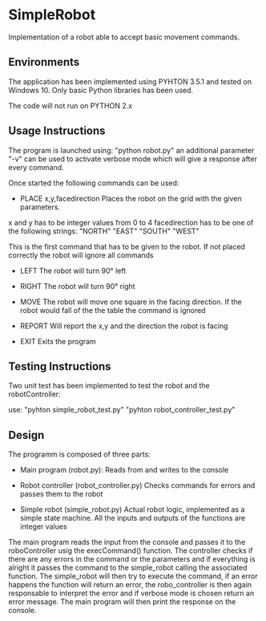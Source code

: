 # SimpleRobot

Implementation of a robot able to accept basic movement commands.

## Environments

The application has been implemented using PYHTON 3.5.1 and tested on Windows 10. Only basic Python libraries has been used.

The code will not run on PYTHON 2.x



## Usage Instructions

The program is launched using: "python robot.py" an additional parameter "-v" can be used to activate verbose mode
which will give a response after every command.

Once started the following commands can be used:

- PLACE x,y,facedirection
Places the robot on the grid with the given parameters.

x and y has to be integer values from 0 to 4
facedirection has to be one of the following strings: "NORTH" "EAST" "SOUTH" "WEST"

This is the first command that has to be given to the robot. If not placed correctly the robot will ignore
all commands


- LEFT
The robot will turn 90° left

- RIGHT
The robot will turn 90° right

- MOVE
The robot will move one square in the facing direction. If the robot would fall of the  the table the command is ignored

- REPORT
Will report the x,y and the direction the robot is facing

- EXIT
Exits the program


## Testing Instructions

Two unit test has been implemented to test the robot and the robotController:

use:
"pyhton simple_robot_test.py"
"pyhton robot_controller_test.py"



## Design

The programm is composed of three parts:

- Main program (robot.py):
Reads from and writes to the console

- Robot controller (robot_controller.py)
Checks commands for errors and passes them to the robot

- Simple robot (simple_robot.py)
Actual robot logic, implemented as a simple state machine. All the inputs and outputs of the functions are integer values


The main program reads the input from the console and passes it to the roboController usig the execCommand() function.
The controller checks if there are any errors in the command or the parameters and if everything is alright it passes
the command to the simple_robot calling the associated function.
The simple_robot will then try to execute the command, if an error happens the function will return an error, the robo_controller
is then again responsable to interpret the error and if verbose mode is chosen return an error message. The main
program will then print the response on the console.

